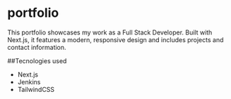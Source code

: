 # portfolio
This portfolio showcases my work as a Full Stack Developer. Built with Next.js, it features a modern, responsive design and includes projects and contact information.

##Tecnologies used
- Next.js
- Jenkins
- TailwindCSS
